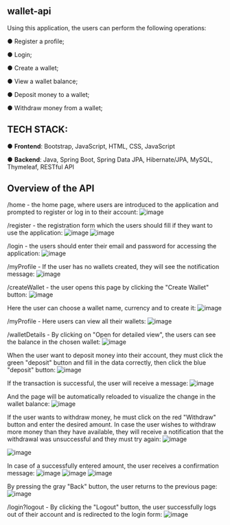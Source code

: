 ## wallet-api
Using this application, the users can perform the following operations: 

● Register a profile;

● Login;

● Create a wallet;

● View a wallet balance;

● Deposit money to a wallet;

● Withdraw money from a wallet;

## TECH STACK:

● **Frontend**: Bootstrap, JavaScript, HTML, CSS, JavaScript

● **Backend**: Java, Spring Boot, Spring Data JPA, Hibernate/JPA, MySQL, Thymeleaf, RESTful API

## Overview of the API

/home - the home page, where users are introduced to the application and prompted to register or log in to their account:
![image](https://github.com/user-attachments/assets/7884c997-afd5-42cf-93d2-3ba57d1de534)

/register - the registration form which the users should fill if they want to use the application:
![image](https://github.com/user-attachments/assets/077d5c30-e8aa-4537-ae83-d1a979c07cd9)
![image](https://github.com/user-attachments/assets/5978c0ec-2c4e-43f5-88c5-3132c3c2d9c8)

/login - the users should enter their email and password for accessing the application:
![image](https://github.com/user-attachments/assets/8f105d57-aac4-4df7-83c0-b710695fcca5)

/myProfile - If the user has no wallets created, they will see the notification message:
![image](https://github.com/user-attachments/assets/66f89658-281a-4dd5-9390-62ef630f35ba)

/createWallet - the user opens this page by clicking the "Create Wallet" button:
![image](https://github.com/user-attachments/assets/575f7bf0-be4f-4505-98cf-08ad4ea09bae)

Here the user can choose a wallet name, currency and to create it:
![image](https://github.com/user-attachments/assets/57affa4a-979f-418b-b45b-ec3efa6f866f)

/myProfile - Here users can view all their wallets:
![image](https://github.com/user-attachments/assets/1d258692-0900-428d-a907-c15860e7253a)

/walletDetails - By clicking on "Open for detailed view", the users can see the balance in the chosen wallet:
![image](https://github.com/user-attachments/assets/ea2a0df9-a301-40ed-a745-2b2d7e872216)

When the user want to deposit money into their account, they must click the green "deposit" button and fill in the data correctly, then click the blue "deposit" button:
![image](https://github.com/user-attachments/assets/d9d4e211-ba9d-4767-8211-89a33d14065a)

If the transaction is successful, the user will receive a message:
![image](https://github.com/user-attachments/assets/36e205e5-960a-432b-b79f-97673c890694)

And the page will be automatically reloaded to visualize the change in the wallet balance:
![image](https://github.com/user-attachments/assets/6e624bdd-1650-4007-b17f-0a64c034e48d)

If the user wants to withdraw money, he must click on the red "Withdraw" button and enter the desired amount. In case the user wishes to withdraw more money than they have available, they will receive a notification that the withdrawal was unsuccessful and they must try again:
![image](https://github.com/user-attachments/assets/60765652-784a-4cae-ab25-50c4df751f46)

![image](https://github.com/user-attachments/assets/4ff3b493-aaef-4bb9-946f-45796468b72e)


In case of a successfully entered amount, the user receives a confirmation message:
![image](https://github.com/user-attachments/assets/ee9d411a-ebd1-4c76-9186-5d53341c10e3)
![image](https://github.com/user-attachments/assets/328ff49e-721d-4c53-8b0e-292fc4c2f5bc)
![image](https://github.com/user-attachments/assets/cde21129-2358-47be-b05a-1908a5b9b153)

By pressing the gray "Back" button, the user returns to the previous page:
![image](https://github.com/user-attachments/assets/ebfe3aa8-6e97-43e0-b329-ce9e4a9780c0)

/login?logout - By clicking the "Logout" button, the user successfully logs out of their account and is redirected to the login form:
![image](https://github.com/user-attachments/assets/c15a6386-3f09-49da-9db2-45b905de645e)









